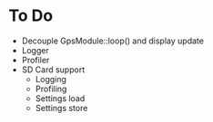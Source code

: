 # To Do

- Decouple GpsModule::loop() and display update
- Logger
- Profiler
- SD Card support
  - Logging
  - Profiling
  - Settings load
  - Settings store
